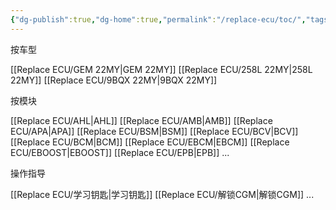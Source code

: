 ```yaml
---
{"dg-publish":true,"dg-home":true,"permalink":"/replace-ecu/toc/","tags":["gardenEntry"],"dgPassFrontmatter":true}
---
```



按车型

[[Replace ECU/GEM 22MY\|GEM 22MY]]
[[Replace ECU/258L 22MY\|258L 22MY]]
[[Replace ECU/9BQX 22MY\|9BQX 22MY]]


按模块

[[Replace ECU/AHL\|AHL]]
[[Replace ECU/AMB\|AMB]]
[[Replace ECU/APA\|APA]]
[[Replace ECU/BSM\|BSM]]
[[Replace ECU/BCV\|BCV]]
[[Replace ECU/BCM\|BCM]]
[[Replace ECU/EBCM\|EBCM]]
[[Replace ECU/EBOOST\|EBOOST]]
[[Replace ECU/EPB\|EPB]]
...

操作指导

[[Replace ECU/学习钥匙\|学习钥匙]]
[[Replace ECU/解锁CGM\|解锁CGM]]
...
